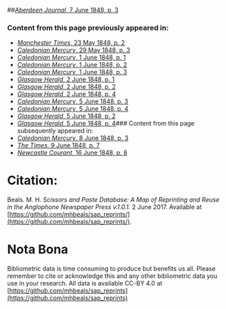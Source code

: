 ##[*Aberdeen Journal*, 7 June 1848, p. 3](https://mhbeals.github.io/sap_html/Aberdeen-Journal/Aberdeen-Journal-7-June-1848-p-3)

### Content from this page previously appeared in:
+ [*Manchester Times*, 23 May 1848, p. 2](https://mhbeals.github.io/sap_html/Manchester-Times/Manchester-Times-23-May-1848-p-2)
+ [*Caledonian Mercury*, 29 May 1848, p. 3](https://mhbeals.github.io/sap_html/Caledonian-Mercury/Caledonian-Mercury-29-May-1848-p-3)
+ [*Caledonian Mercury*, 1 June 1848, p. 1](https://mhbeals.github.io/sap_html/Caledonian-Mercury/Caledonian-Mercury-1-June-1848-p-1)
+ [*Caledonian Mercury*, 1 June 1848, p. 2](https://mhbeals.github.io/sap_html/Caledonian-Mercury/Caledonian-Mercury-1-June-1848-p-2)
+ [*Caledonian Mercury*, 1 June 1848, p. 3](https://mhbeals.github.io/sap_html/Caledonian-Mercury/Caledonian-Mercury-1-June-1848-p-3)
+ [*Glasgow Herald*, 2 June 1848, p. 1](https://mhbeals.github.io/sap_html/Glasgow-Herald/Glasgow-Herald-2-June-1848-p-1)
+ [*Glasgow Herald*, 2 June 1848, p. 2](https://mhbeals.github.io/sap_html/Glasgow-Herald/Glasgow-Herald-2-June-1848-p-2)
+ [*Glasgow Herald*, 2 June 1848, p. 4](https://mhbeals.github.io/sap_html/Glasgow-Herald/Glasgow-Herald-2-June-1848-p-4)
+ [*Caledonian Mercury*, 5 June 1848, p. 3](https://mhbeals.github.io/sap_html/Caledonian-Mercury/Caledonian-Mercury-5-June-1848-p-3)
+ [*Caledonian Mercury*, 5 June 1848, p. 4](https://mhbeals.github.io/sap_html/Caledonian-Mercury/Caledonian-Mercury-5-June-1848-p-4)
+ [*Glasgow Herald*, 5 June 1848, p. 2](https://mhbeals.github.io/sap_html/Glasgow-Herald/Glasgow-Herald-5-June-1848-p-2)
+ [*Glasgow Herald*, 5 June 1848, p. 4](https://mhbeals.github.io/sap_html/Glasgow-Herald/Glasgow-Herald-5-June-1848-p-4)### Content from this page subsequently appeared in:
+ [*Caledonian Mercury*, 8 June 1848, p. 3](https://mhbeals.github.io/sap_html/Caledonian-Mercury/Caledonian-Mercury-8-June-1848-p-3)
+ [*The Times*, 9 June 1848, p. 7](https://mhbeals.github.io/sap_html/The-Times/The-Times-9-June-1848-p-7)
+ [*Newcastle Courant*, 16 June 1848, p. 8](https://mhbeals.github.io/sap_html/Newcastle-Courant/Newcastle-Courant-16-June-1848-p-8)
                    
# Citation: 

Beals. M. H. *Scissors and Paste Database: A Map of Reprinting and Reuse in the Anglophone Newspaper Press v.1.0.1.* 2 June 2017. Available at [https://github.com/mhbeals/sap_reprints/](https://github.com/mhbeals/sap_reprints/). 
                    
# Nota Bona

Bibliometric data is time consuming to produce but benefits us all. Please remember to cite or acknowledge this and any other bibliometric data you use in your research. All data is available CC-BY 4.0 at [https://github.com/mhbeals/sap_reprints](https://github.com/mhbeals/sap_reprints)
